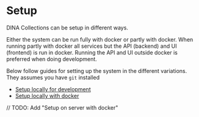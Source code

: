 # Setup

DINA Collections can be setup in different ways.

Either the system can be run fully with docker or partly with docker. When
running partly with docker all services but the API (backend) and UI (frontend)
is run in docker. Running the API and UI outside docker is preferred when doing
development.

Below follow guides for setting up the system in the different variations. They
assumes you have `git` installed

- [Setup locally for development](./setup-locally-for-development.md)
- [Setup locally with docker](./setup-locally-with-docker.md)

// TODO: Add "Setup on server with docker"
